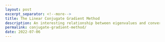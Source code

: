```yaml
---
layout: post
excerpt_separator: <!--more-->
title: The Linear Conjugate Gradient Method
description: An interesting relationship between eigenvalues and convergence rate
permalink: conjugate-gradient-method/
date: 2022-07-06
---
```


